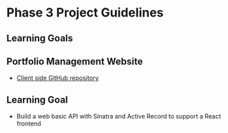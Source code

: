 # Phase 3 Project Guidelines

## Learning Goals
## Portfolio Management Website

- [Client side GitHub repository](https://github.com/Edna1996/Portfolio-management-website)

## Learning Goal

- Build a web basic API with Sinatra and Active Record to support a React
  frontend